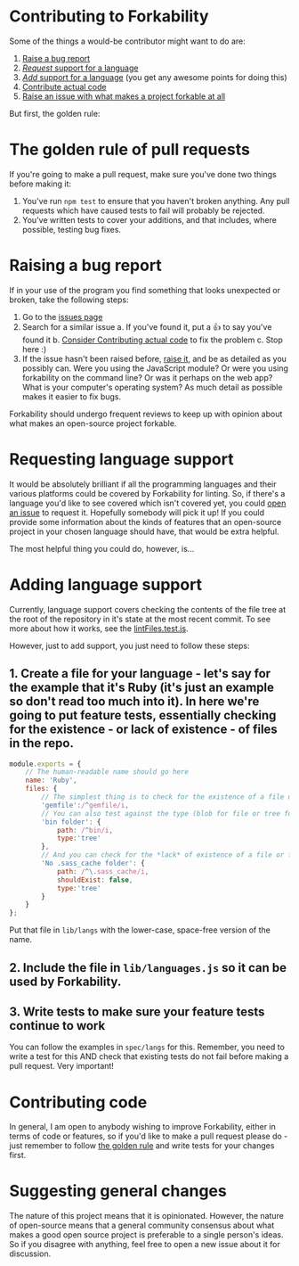 # Contributing to Forkability

Some of the things a would-be contributor might want to do are:

1. [Raise a bug report](#raising-a-bug-report)
2. [*Request* support for a language](#requesting-language-support)
3. [*Add* support for a language](#adding-language-support) (you get any awesome points for doing this)
4. [Contribute actual code](#contributing-code)
5. [Raise an issue with what makes a project forkable at all](#suggesting-general-changes)

But first, the golden rule:

# The golden rule of pull requests

If you're going to make a pull request, make sure you've done two things before making it:

1. You've run `npm test` to ensure that you haven't broken anything. Any pull requests which have caused tests to fail will probably be rejected.
2. You've written tests to cover your additions, and that includes, where possible, testing bug fixes.

# Raising a bug report

If in your use of the program you find something that looks unexpected or broken, take the following steps:

1. Go to the [issues page](https://github.com/basicallydan/forkability/issues)
2. Search for a similar issue
	a. If you've found it, put a :+1: to say you've found it
	b. [Consider Contributing actual code](#contributing-code) to fix the problem
	c. Stop here :)
3. If the issue hasn't been raised before, [raise it](https://github.com/basicallydan/forkability/issues/new), and be as detailed as you possibly can. Were you using the JavaScript module? Or were you using forkability on the command line? Or was it perhaps on the web app? What is your computer's operating system? As much detail as possible makes it easier to fix bugs.

Forkability should undergo frequent reviews to keep up with opinion about what makes an open-source project forkable.

# Requesting language support

It would be absolutely brilliant if all the programming languages and their various platforms could be covered by Forkability for linting. So, if there's a language you'd like to see covered which isn't covered yet, you could [open an issue](https://github.com/basicallydan/forkability/issues) to request it. Hopefully somebody will pick it up! If you could provide some information about the kinds of features that an open-source project in your chosen language should have, that would be extra helpful.

The most helpful thing you could do, however, is...

# Adding language support

Currently, language support covers checking the contents of the file tree at the root of the repository in it's state at the most recent commit. To see more about how it works, see the [lintFiles.test.js](https://github.com/basicallydan/forkability/blob/master/lib/lintFiles.js).

However, just to add support, you just need to follow these steps:

## 1. Create a file for your language - let's say for the example that it's Ruby (it's just an example so don't read too much into it). In here we're going to put feature tests, essentially checking for the existence - or lack of existence - of files in the repo.

```js
module.exports = {
	// The human-readable name should go here
	name: 'Ruby',
	files: {
		// The simplest thing is to check for the existence of a file using a regular expression
		'gemfile':/^gemfile/i,
		// You can also test against the type (blob for file or tree for folder)
		'bin folder': {
			path: /^bin/i,
			type:'tree'
		},
		// And you can check for the *lack* of existence of a file or folder with shouldExist = false
		'No .sass_cache folder': {
			path: /^\.sass_cache/i,
			shouldExist: false,
			type:'tree'
		}
	}
};
```

Put that file in `lib/langs` with the lower-case, space-free version of the name.

## 2. Include the file in `lib/languages.js` so it can be used by Forkability.

## 3. Write tests to make sure your feature tests continue to work

You can follow the examples in `spec/langs` for this. Remember, you need to write a test for this AND check that existing tests do not fail before making a pull request. Very important!

# Contributing code

In general, I am open to anybody wishing to improve Forkability, either in terms of code or features, so if you'd like to make a pull request please do - just remember to follow [the golden rule](#the-golden–rule–of-pull-requests) and write tests for your changes first.

# Suggesting general changes

The nature of this project means that it is opinionated. However, the nature of open-source means that a general community consensus about what makes a good open source project is preferable to a single person's ideas. So if you disagree with anything, feel free to open a new issue about it for discussion.